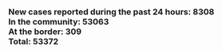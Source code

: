 ### New cases reported during the past 24 hours: 8308<br/>In the community: 53063<br/>At the border: 309<br/>Total: 53372